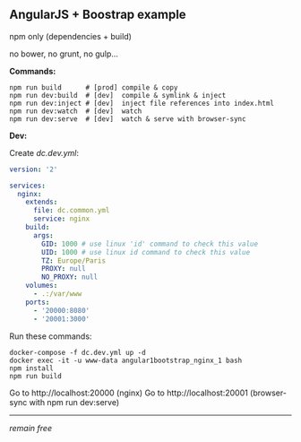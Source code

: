 AngularJS + Boostrap example
-------------

npm only (dependencies + build)

no bower, no grunt, no gulp...

**Commands:**
```
npm run build      # [prod] compile & copy
npm run dev:build  # [dev]  compile & symlink & inject
npm run dev:inject # [dev]  inject file references into index.html
npm run dev:watch  # [dev]  watch
npm run dev:serve  # [dev]  watch & serve with browser-sync
```

**Dev:**

Create *dc.dev.yml*:
``` yaml
version: '2'

services:
  nginx:
    extends:
      file: dc.common.yml
      service: nginx
    build:
      args:
        GID: 1000 # use linux 'id' command to check this value
        UID: 1000 # use linux id command to check this value
        TZ: Europe/Paris
        PROXY: null
        NO_PROXY: null
    volumes:
      - .:/var/www
    ports:
      - '20000:8080'
      - '20001:3000'
```
Run these commands:
```
docker-compose -f dc.dev.yml up -d
docker exec -it -u www-data angular1bootstrap_nginx_1 bash
npm install
npm run build
```
Go to http://localhost:20000 (nginx)
Go to http://localhost:20001 (browser-sync with npm run dev:serve)

----------

*remain free*
